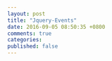 ```yaml
---
layout: post
title: "Jquery-Events"
date: 2016-09-05 08:50:35 +0800
comments: true
categories:
published: false
---
```

